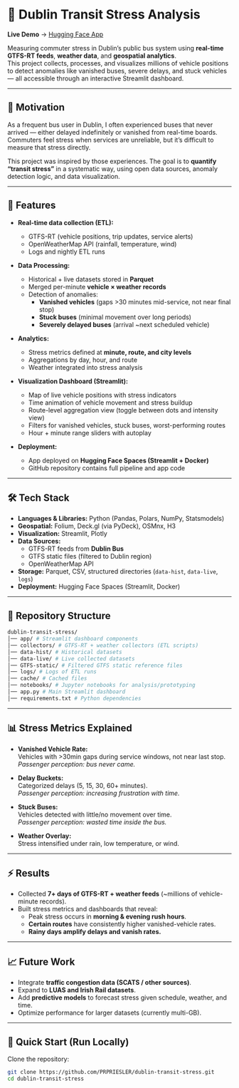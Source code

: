 # 🚌 Dublin Transit Stress Analysis

**Live Demo** → [Hugging Face App](https://akii0-dublin-stress-analysis.hf.space/)

Measuring commuter stress in Dublin’s public bus system using **real-time GTFS-RT feeds**, **weather data**, and **geospatial analytics**.  
This project collects, processes, and visualizes millions of vehicle positions to detect anomalies like vanished buses, severe delays, and stuck vehicles — all accessible through an interactive Streamlit dashboard.

---

## 📌 Motivation

As a frequent bus user in Dublin, I often experienced buses that never arrived — either delayed indefinitely or vanished from real-time boards. Commuters feel stress when services are unreliable, but it’s difficult to measure that stress directly.

This project was inspired by those experiences. The goal is to **quantify “transit stress”** in a systematic way, using open data sources, anomaly detection logic, and data visualization.

---

## 🚀 Features

- **Real-time data collection (ETL):**

  - GTFS-RT (vehicle positions, trip updates, service alerts)
  - OpenWeatherMap API (rainfall, temperature, wind)
  - Logs and nightly ETL runs

- **Data Processing:**

  - Historical + live datasets stored in **Parquet**
  - Merged per-minute **vehicle × weather records**
  - Detection of anomalies:
    - **Vanished vehicles** (gaps >30 minutes mid-service, not near final stop)
    - **Stuck buses** (minimal movement over long periods)
    - **Severely delayed buses** (arrival ~next scheduled vehicle)

- **Analytics:**

  - Stress metrics defined at **minute, route, and city levels**
  - Aggregations by day, hour, and route
  - Weather integrated into stress analysis

- **Visualization Dashboard (Streamlit):**

  - Map of live vehicle positions with stress indicators
  - Time animation of vehicle movement and stress buildup
  - Route-level aggregation view (toggle between dots and intensity view)
  - Filters for vanished vehicles, stuck buses, worst-performing routes
  - Hour + minute range sliders with autoplay

- **Deployment:**
  - App deployed on **Hugging Face Spaces (Streamlit + Docker)**
  - GitHub repository contains full pipeline and app code

---

## 🛠️ Tech Stack

- **Languages & Libraries:** Python (Pandas, Polars, NumPy, Statsmodels)
- **Geospatial:** Folium, Deck.gl (via PyDeck), OSMnx, H3
- **Visualization:** Streamlit, Plotly
- **Data Sources:**
  - GTFS-RT feeds from **Dublin Bus**
  - GTFS static files (filtered to Dublin region)
  - OpenWeatherMap API
- **Storage:** Parquet, CSV, structured directories (`data-hist`, `data-live`, `logs`)
- **Deployment:** Hugging Face Spaces (Streamlit, Docker)

---

## 📂 Repository Structure

```bash
dublin-transit-stress/
│── app/ # Streamlit dashboard components
│── collectors/ # GTFS-RT + weather collectors (ETL scripts)
│── data-hist/ # Historical datasets
│── data-live/ # Live collected datasets
│── GTFS-static/ # Filtered GTFS static reference files
│── logs/ # Logs of ETL runs
│── cache/ # Cached files
│── notebooks/ # Jupyter notebooks for analysis/prototyping
│── app.py # Main Streamlit dashboard
│── requirements.txt # Python dependencies
```

---

## 📊 Stress Metrics Explained

- **Vanished Vehicle Rate:**  
  Vehicles with >30min gaps during service windows, not near last stop.  
  _Passenger perception: bus never came._

- **Delay Buckets:**  
  Categorized delays (5, 15, 30, 60+ minutes).  
  _Passenger perception: increasing frustration with time._

- **Stuck Buses:**  
  Vehicles detected with little/no movement over time.  
  _Passenger perception: wasted time inside the bus._

- **Weather Overlay:**  
  Stress intensified under rain, low temperature, or wind.

---

## ⚡ Results

- Collected **7+ days of GTFS-RT + weather feeds** (~millions of vehicle-minute records).
- Built stress metrics and dashboards that reveal:
  - Peak stress occurs in **morning & evening rush hours**.
  - **Certain routes** have consistently higher vanished-vehicle rates.
  - **Rainy days amplify delays and vanish rates.**

---

## 📈 Future Work

- Integrate **traffic congestion data (SCATS / other sources)**.
- Expand to **LUAS and Irish Rail datasets**.
- Add **predictive models** to forecast stress given schedule, weather, and time.
- Optimize performance for larger datasets (currently multi-GB).

---

## 🚀 Quick Start (Run Locally)

Clone the repository:

```bash
git clone https://github.com/PRPRIESLER/dublin-transit-stress.git
cd dublin-transit-stress
```
